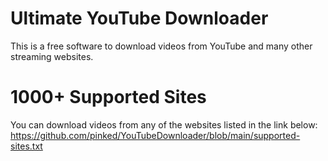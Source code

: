 # Ultimate YouTube Downloader
This is a free software to download videos from YouTube and many other streaming websites.

# 1000+ Supported Sites
You can download videos from any of the websites listed in the link below:
https://github.com/pinked/YouTubeDownloader/blob/main/supported-sites.txt
